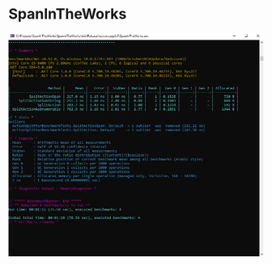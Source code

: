 # SpanInTheWorks

![Benchmark Results](https://github.com/Squirrel84/SpanInTheWorks/blob/master/SpanInTheWorks/BenchmarkResults.png)
